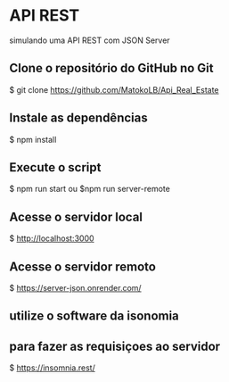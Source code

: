 # API REST
simulando uma API REST com JSON Server 

## Clone o repositório do GitHub no Git
$ git clone <https://github.com/MatokoLB/Api_Real_Estate>

## Instale as dependências
$ npm install

## Execute o script
$ npm run start ou $npm run server-remote

## Acesse o servidor local
$ <http://localhost:3000>

## Acesse o servidor remoto
$ <https://server-json.onrender.com/>


## utilize o software da isonomia
## para fazer as requisiçoes ao servidor
$ <https://insomnia.rest/>
